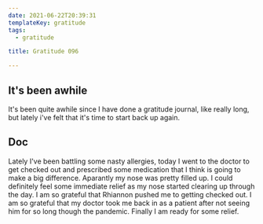 ```yaml
---
date: 2021-06-22T20:39:31
templateKey: gratitude
tags:
  - gratitude

title: Gratitude 096

---
```


## It's been awhile

It's been quite awhile since I have done a gratitude journal, like really long,
but lately i've felt that it's time to start back up again.

## Doc

Lately I've been battling some nasty allergies, today I
went to the doctor to get checked out and prescribed some
medication that I think is going to make a big difference.
Aparantly my nose was pretty filled up.  I could
definitely feel some immediate relief as my nose started
clearing up through the day. I am so grateful that
Rhiannon pushed me to getting checked out.  I am so
grateful that my doctor took me back in as a patient after
not seeing him for so long though the pandemic.  Finally I
am ready for some relief.
